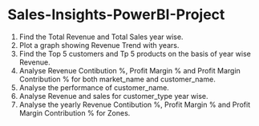 # Sales-Insights-PowerBI-Project

1) Find the Total Revenue and Total Sales year wise.
2) Plot a graph showing Revenue Trend with years.
3) Find the Top 5 customers and Tp 5 products on the basis of year wise Revenue.
4) Analyse Revenue Contibution %, Profit Margin % and Profit Margin Contribution % for both market_name and customer_name.
5) Analyse the performance of customer_name.
6) Analyse Revenue and sales for customer_type year wise.
7) Analyse the yearly Revenue Contibution %, Profit Margin % and Profit Margin Contribution % for Zones.
